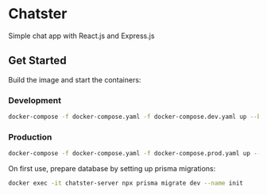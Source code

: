# Chatster

Simple chat app with React.js and Express.js

## Get Started

Build the image and start the containers:

### Development

```bash
docker-compose -f docker-compose.yaml -f docker-compose.dev.yaml up --build -d
```

### Production

```bash
docker-compose -f docker-compose.yaml -f docker-compose.prod.yaml up --build -d
```

On first use, prepare database by setting up prisma migrations:

```bash
docker exec -it chatster-server npx prisma migrate dev --name init
```
